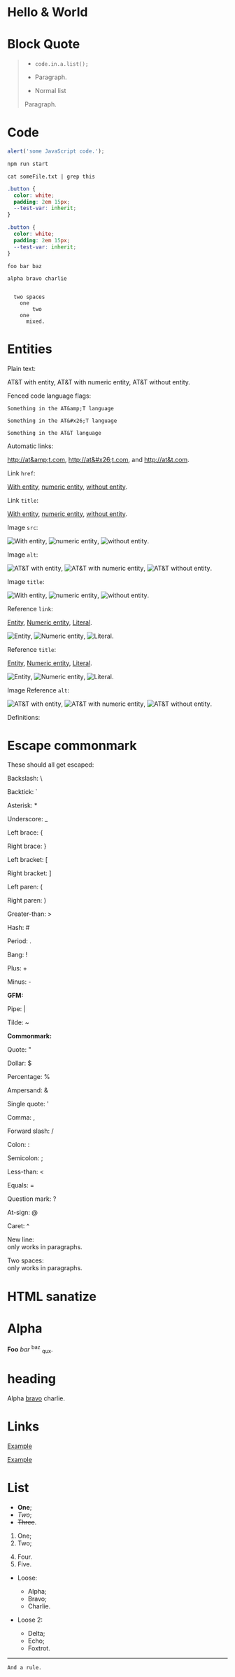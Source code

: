 # Hello & World

# Block Quote

>   *     code.in.a.list();
>
>   *    Paragraph.
>
>   * Normal list
>
>   Paragraph.


# Code

```js
alert('some JavaScript code.');
```

```bash
npm run start
```

```
cat someFile.txt | grep this
```

```css
.button {
  color: white;
  padding: 2em 15px;
  --test-var: inherit;
}
```

```css
.button {
  color: white;
  padding: 2em 15px;
  --test-var: inherit;
}
```


```
foo bar baz
```

    alpha bravo charlie

```empty
```

```tabs
  two spaces
	one
		two
	one
	  mixed.
```

# Entities

Plain text:

AT&amp;T with entity, AT&#x26;T with numeric entity, AT&T without entity.

Fenced code language flags:

```AT&amp;T
Something in the AT&amp;T language
```

```AT&#x26;T
Something in the AT&#x26;T language
```

```AT&T
Something in the AT&T language
```

Automatic links:

<http://at&amp;t.com>, <http://at&#x26;t.com>, and <http://at&t.com>.

Link `href`:

[With entity](http://at&amp;t.com), [numeric entity](http://at&#x26;t.com), [without entity](http://at&t.com).

Link `title`:

[With entity](http://att.com "AT&amp;T"), [numeric entity](http://att.com "AT&#x26;T"), [without entity](http://example.com "AT&T").

Image `src`:

![With entity](http://at&amp;t.com/fav.ico), ![numeric entity](http://at&#x26;t.com/fav.ico), ![without entity](http://at&t.com/fav.ico).

Image `alt`:

![AT&amp;T with entity](http://att.com/fav.ico), ![AT&#x26;T with numeric entity](http://att.com/fav.ico), ![AT&T without entity](http://att.com/fav.ico).

Image `title`:

![With entity](http://att.com/fav.ico "AT&amp;T"), ![numeric entity](http://att.com/fav.ico "AT&#x26;T"), ![without entity](http://att.com/fav.ico "AT&T").

Reference `link`:

[Entity][entity], [Numeric entity][numeric-entity], [Literal][literal].

![Entity][entity], ![Numeric entity][numeric-entity], ![Literal][literal].

Reference `title`:

[Entity][title-entity], [Numeric entity][title-numeric-entity], [Literal][title-literal].

![Entity][title-entity], ![Numeric entity][title-numeric-entity], ![Literal][title-literal].

Image Reference `alt`:

![AT&amp;T with entity][reference], ![AT&#x26;T with numeric entity][reference], ![AT&T without entity][reference].

Definitions:

[reference]: http://at&t.com/fav.ico "AT&T favicon"

[entity]: http://at&amp;t.com/fav.ico "ATT favicon"
[numeric-entity]: http://at&#x26;t.com/fav.ico "ATT favicon"
[literal]: http://at&t.com/fav.ico "ATT favicon"

[title-entity]: http://at&t.com/fav.ico "AT&amp;T favicon"
[title-numeric-entity]: http://at&t.com/fav.ico "AT&#x26;T favicon"
[title-literal]: http://at&t.com/fav.ico "AT&T favicon"

# Escape commonmark

These should all get escaped:

Backslash: \\

Backtick: \`

Asterisk: \*

Underscore: \_

Left brace: \{

Right brace: \}

Left bracket: \[

Right bracket: \]

Left paren: \(

Right paren: \)

Greater-than: \>

Hash: \#

Period: \.

Bang: \!

Plus: \+

Minus: \-

**GFM:**

Pipe: \|

Tilde: \~

**Commonmark:**

Quote: \"

Dollar: \$

Percentage: \%

Ampersand: \&

Single quote: \'

Comma: \,

Forward slash: \/

Colon: \:

Semicolon: \;

Less-than: \<

Equals: \=

Question mark: \?

At-sign: \@

Caret: \^

New line: \
only works in paragraphs.

Two spaces:  
only works in paragraphs.

# HTML sanatize

<h1>Alpha</h1>

<strong>Foo</strong> <em>bar</em> <sup>baz</sup> <sub>qux</sub>.

# heading

Alpha [bravo](javascript:alert(1)) charlie.

# Links

[Example](http://example.com "Example Link")

[Example](http://example.com)

[](http://example.com)

[](<> "Example Link")

[](<>)

[]()

# List

*   **One**;
*   _Two_;
*   ~~Three~~.

1. One;
2. Two;

<!--  -->

4. Four.
5. Five.

*   Loose:

    -   Alpha;
    -   Bravo;
    -   Charlie.

*   Loose 2:

    +   Delta;
    +   Echo;
    +   Foxtrot.

*   ***

    And a rule.